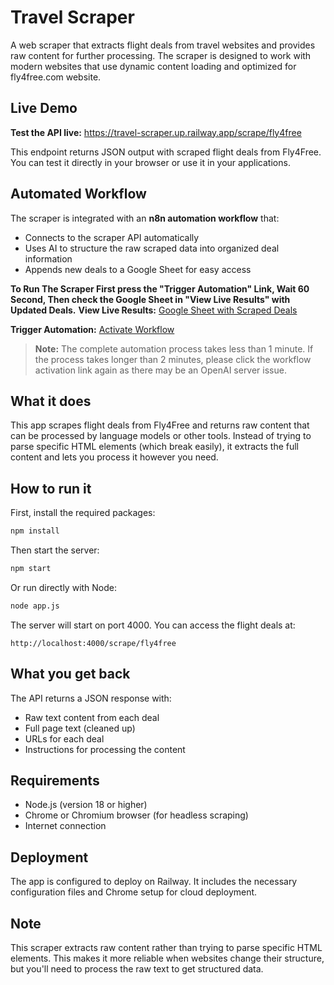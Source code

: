 # Travel Scraper

A web scraper that extracts flight deals from travel websites and provides raw content for further processing. The scraper is designed to work with modern websites that use dynamic content loading and optimized for fly4free.com website.

## Live Demo

**Test the API live:** <a href="https://travel-scraper.up.railway.app/scrape/fly4free" target="_blank">https://travel-scraper.up.railway.app/scrape/fly4free</a>

This endpoint returns JSON output with scraped flight deals from Fly4Free. You can test it directly in your browser or use it in your applications.

## Automated Workflow

The scraper is integrated with an **n8n automation workflow** that:
- Connects to the scraper API automatically
- Uses AI to structure the raw scraped data into organized deal information
- Appends new deals to a Google Sheet for easy access

**To Run The Scraper First press the "Trigger Automation" Link, Wait 60 Second, Then check the Google Sheet in "View Live Results" with Updated Deals.**
**View Live Results:** <a href="https://docs.google.com/spreadsheets/d/1UtK7eKRu90QTdkgRbTReAHt9zWBUvsaXTKs2oho5v5g/edit?usp=sharing" target="_blank">Google Sheet with Scraped Deals</a>

**Trigger Automation:** <a href="https://primary-production-fa50.up.railway.app/webhook/2f8c308f-5a24-4088-8a9f-ef27e2e29d9d" target="_blank">Activate Workflow</a>

> **Note:** The complete automation process takes less than 1 minute. If the process takes longer than 2 minutes, please click the workflow activation link again as there may be an OpenAI server issue.

## What it does

This app scrapes flight deals from Fly4Free and returns raw content that can be processed by language models or other tools. Instead of trying to parse specific HTML elements (which break easily), it extracts the full content and lets you process it however you need.

## How to run it

First, install the required packages:

```bash
npm install
```

Then start the server:

```bash
npm start
```

Or run directly with Node:

```bash
node app.js
```

The server will start on port 4000. You can access the flight deals at:

```
http://localhost:4000/scrape/fly4free
```

## What you get back

The API returns a JSON response with:
- Raw text content from each deal
- Full page text (cleaned up)
- URLs for each deal
- Instructions for processing the content

## Requirements

- Node.js (version 18 or higher)
- Chrome or Chromium browser (for headless scraping)
- Internet connection

## Deployment

The app is configured to deploy on Railway. It includes the necessary configuration files and Chrome setup for cloud deployment.

## Note

This scraper extracts raw content rather than trying to parse specific HTML elements. This makes it more reliable when websites change their structure, but you'll need to process the raw text to get structured data. 
